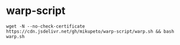 # warp-script

```shell
wget -N --no-check-certificate https://cdn.jsdelivr.net/gh/mikupeto/warp-script/warp.sh && bash warp.sh
```
